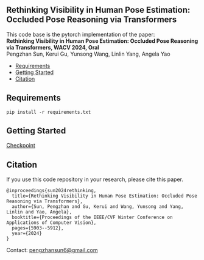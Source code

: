 ## Rethinking Visibility in Human Pose Estimation: Occluded Pose Reasoning via Transformers

This code base is the pytorch implementation of the paper:  
**Rethinking Visibility in Human Pose Estimation: Occluded Pose Reasoning via Transformers, WACV 2024, Oral**  
Pengzhan Sun, Kerui Gu, Yunsong Wang, Linlin Yang, Angela Yao


- [Requirements](#requirements)
- [Getting Started](#getting-started)
- [Citation](#citation)


## Requirements
```
pip install -r requirements.txt
```

## Getting Started

[Checkpoint](https://drive.google.com/drive/folders/1WlbhN_3FVBkcQijuoTRbzFYB7UUMLuMc?usp=sharing)

## Citation
If you use this code repository in your research, please cite this paper.

```
@inproceedings{sun2024rethinking,
  title={Rethinking Visibility in Human Pose Estimation: Occluded Pose Reasoning via Transformers},
  author={Sun, Pengzhan and Gu, Kerui and Wang, Yunsong and Yang, Linlin and Yao, Angela},
  booktitle={Proceedings of the IEEE/CVF Winter Conference on Applications of Computer Vision},
  pages={5903--5912},
  year={2024}
}
```

Contact: pengzhansun6@gmail.com
